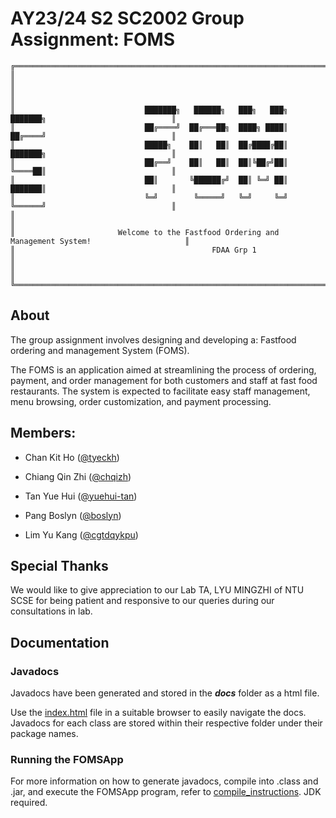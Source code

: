 # AY23/24 S2 SC2002 Group Assignment: FOMS

```
╔═══════════════════════════════════════════════════════════════════════════════════════════════════╗
║                                                                                                   ║
║                                                                                                   ║
║                             ███████╗   ██████╗   ███╗   ███╗  ███████╗                            ║
║                             ██╔════╝  ██╔═══██╗  ████╗ ████║  ██╔════╝                            ║
║                             █████╗    ██║   ██║  ██╔████╔██║  ███████╗                            ║
║                             ██╔══╝    ██║   ██║  ██║╚██╔╝██║  ╚════██║                            ║
║                             ██║       ╚██████╔╝  ██║ ╚═╝ ██║  ███████║                            ║
║                             ╚═╝        ╚═════╝   ╚═╝     ╚═╝  ╚══════╝                            ║
║                                                                                                   ║
║                       Welcome to the Fastfood Ordering and Management System!                     ║
║                                            FDAA Grp 1                                             ║
║                                                                                                   ║
╚═══════════════════════════════════════════════════════════════════════════════════════════════════╝
```

## About
The group assignment involves designing and developing a: Fastfood ordering and management System (FOMS).

The FOMS is an application aimed at streamlining the process of ordering, payment, and order management for both customers and staff at fast food restaurants. The system is expected to facilitate easy staff management, menu browsing, order customization, and payment processing.

## Members:
- Chan Kit Ho ([@tyeckh](https://github.com/tyeckh))

- Chiang Qin Zhi ([@chqizh](https://github.com/chqizh))

- Tan Yue Hui ([@yuehui-tan](https://github.com/yuehui-tan))

- Pang Boslyn ([@boslyn](https://github.com/boslyn))

- Lim Yu Kang ([@cgtdqykpu](https://github.com/cgtdqykpu))

## Special Thanks
We would like to give appreciation to our Lab TA, LYU MINGZHI of NTU SCSE for being patient and responsive to our queries during our consultations in lab.

## Documentation
### Javadocs
Javadocs have been generated and stored in the <b><i>docs</i></b> folder as a html file. 

Use the [index.html](docs/index.html) file in a suitable browser to easily navigate the docs. Javadocs for each class are stored within their respective folder under their package names. 

### Running the FOMSApp
For more information on how to generate javadocs, compile into .class and .jar, and execute the FOMSApp program, refer to [compile_instructions](compile_instructions.md). JDK required.